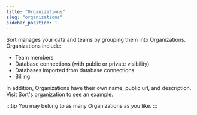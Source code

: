 ```yaml
---
title: "Organizations"
slug: "organizations"
sidebar_position: 1
---
```

Sort manages your data and teams by grouping them into Organizations. Organizations include:

- Team members
- Database connections (with public or private visibility)
- Databases imported from database connections
- Billing

In addition, Organizations have their own name, public url, and description. [Visit Sort's organization](https://sort.xyz/orgs/sort) to see an example.

:::tip
You may belong to as many Organizations as you like.
:::
